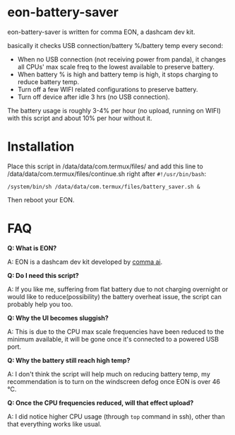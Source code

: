 eon-battery-saver
======
eon-battery-saver is written for comma EON, a dashcam dev kit.

basically it checks USB connection/battery %/battery temp every second:

* When no USB connection (not receiving power from panda), it changes all CPUs' max scale freq to the lowest available to preserve battery.
* When battery % is high and battery temp is high, it stops charging to reduce battery temp.
* Turn off a few WIFI related configurations to preserve battery.
* Turn off device after idle 3 hrs (no USB connection).

The battery usage is roughly 3-4% per hour (no upload, running on WIFI) with this script and about 10% per hour without it.

Installation
======
Place this script in /data/data/com.termux/files/ and add this line to /data/data/com.termux/files/continue.sh right after ```#!/usr/bin/bash```:

```
/system/bin/sh /data/data/com.termux/files/battery_saver.sh &
```

Then reboot your EON.

FAQ
===

**Q: What is EON?**

A: EON is a dashcam dev kit developed by [comma ai](https://comma.ai/).

**Q: Do I need this script?**

A: If you like me, suffering from flat battery due to not charging overnight or would like to reduce(possibility) the battery overheat issue, the script can probably help you too.

**Q: Why the UI becomes sluggish?**

A: This is due to the CPU max scale frequencies have been reduced to the minimum available, it will be gone once it's connected to a powered USB port.

**Q: Why the battery still reach high temp?**

A: I don't think the script will help much on reducing battery temp, my recommendation is to turn on the windscreen defog once EON is over 46 °C.

**Q: Once the CPU frequencies reduced, will that effect upload?**

A: I did notice higher CPU usage (through ```top``` command in ssh), other than that everything works like usual.
